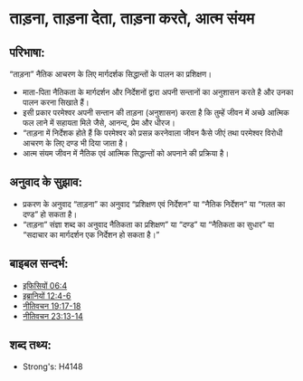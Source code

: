 # ताड़ना, ताड़ना देता, ताड़ना करते, आत्म संयम #

## परिभाषा: ##

“ताड़ना” नैतिक आचरण के लिए मार्गदर्शक सिद्धान्तों के पालन का प्रशिक्षण।

* माता-पिता नैतिकता के मार्गदर्शन और निर्देशनों द्वारा अपनी सन्तानों का अनुशासन करते है और उनका पालन करना सिखाते हैं।
* इसी प्रकार परमेश्वर अपनी सन्तान की ताड़ना (अनुशासन) करता है कि तुम्हें जीवन में अच्छे आत्मिक फल लाने में सहायता मिले जैसे, आनन्द, प्रेम और धीरज।
* “ताड़ना में निर्देशक होते हैं कि परमेश्वर को प्रसन्न करनेवाला जीवन कैसे जीएं तथा परमेश्वर विरोधी आचरण के लिए दण्ड भी दिया जाता है।
* आत्म संयम जीवन में नैतिक एवं आत्मिक सिद्धान्तों को अपनाने की प्रक्रिया है।

## अनुवाद के सुझाव: ##

* प्रकरण के अनुवाद “ताड़ना” का अनुवाद “प्रशिक्षण एवं निर्देशन” या “नैतिक निर्देशन” या “गलत का दण्ड” हो सकता है।
* “ताड़ना” संज्ञा शब्द का अनुवाद नैतिकता का प्रशिक्षण” या “दण्ड” या “नैतिकता का सुधार” या “सदाचार का मार्गदर्शन एक निर्देशन हो सकता है।”

## बाइबल सन्दर्भ: ##

* [इफिसियों 06:4](rc://en/tn/help/eph/06/04)
* [इब्रानियों 12:4-6](rc://en/tn/help/heb/12/04)
* [नीतिवचन 19:17-18](rc://en/tn/help/pro/19/17)
* [नीतिवचन 23:13-14](rc://en/tn/help/pro/23/13)


## शब्द तथ्य: ##

* Strong's: H4148
